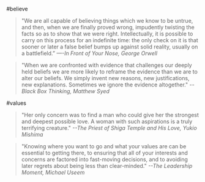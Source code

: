 #believe
> "We are all capable of believing things which we know to be untrue, and then, when we are finally proved wrong, impudently twisting the facts so as to show that we were right. 
> Intellectually, it is possible to carry on this process for an indefinite time: the only check on it is that sooner or later a false belief bumps up against solid reality, usually on a battlefield.”
> <cite>—-In Front of Your Nose, George Orwell</cite>

> "When we are confronted with evidence that challenges our deeply held beliefs we are more likely to reframe the evidence than we are to alter our beliefs. We simply invent new reasons, new justifications, new explanations. Sometimes we ignore the evidence altogether."
> <cite> --Black Box Thinking, Matthew Syed

#values
> "Her only concern was to find a man who could give her the strongest and deepest possible love. A woman with such aspirations is a truly terrifying creature."
> <cite>--The Priest of Shiga Temple and His Love, Yukio Mishima</cite>

> "Knowing where you want to go and what your values are can be essential to getting there, to ensuring that all of your interests and concerns are factored into fast-moving decisions, and to avoiding later regrets about being less than clear-minded."
> <cite> --The Leadership Moment, Michael Useem </cite>



